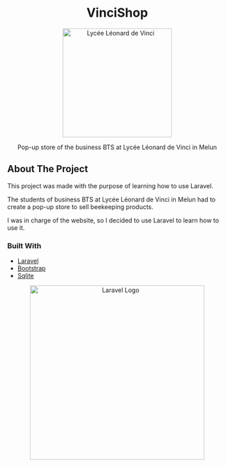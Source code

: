 <div align="center">
    <h1>VinciShop</h1>
    <p align="center"><a href="https://www.vinci-melun.org/" target="_blank"><img src="https://raw.githubusercontent.com/Lasauce6/VinciShop/master/storage/app/imgs/logo.svg" width="250" alt="Lycée Léonard de Vinci"></a></p>
    <p>Pop-up store of the business BTS at Lycée Léonard de Vinci in Melun</p>
</div>

## About The Project

This project was made with the purpose of learning how to use Laravel.

The students of business BTS at Lycée Léonard de Vinci in Melun had to create a pop-up store to sell beekeeping products.

I was in charge of the website, so I decided to use Laravel to learn how to use it.

### Built With

- [Laravel](https://laravel.com/)
- [Bootstrap](https://getbootstrap.com)
- [Sqlite](https://www.sqlite.org/index.html)

<p align="center"><a href="https://laravel.com" target="_blank"><img src="https://raw.githubusercontent.com/laravel/art/master/logo-lockup/5%20SVG/2%20CMYK/1%20Full%20Color/laravel-logolockup-cmyk-red.svg" width="400" alt="Laravel Logo"></a></p>
